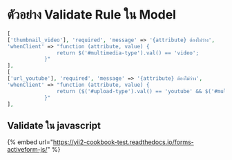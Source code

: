 # ตัวอย่าง Validate Rule ใน Model

```php
[
['thumbnail_video'], 'required', 'message' => '{attribute} ต้องไม่ว่าง',
'whenClient' => "function (attribute, value) {
                return $('#multimedia-type').val() == 'video';
            }"
],
[
['url_youtube'], 'required', 'message' => '{attribute} ต้องไม่ว่าง',
'whenClient' => "function (attribute, value) {
                return ($('#upload-type').val() == 'youtube' && $('#multimedia-type').val() == 'video');
            }"
],
```

## Validate ใน javascript

{% embed url="https://yii2-cookbook-test.readthedocs.io/forms-activeform-js/" %}

